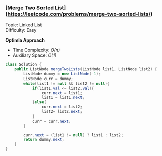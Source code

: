 ### [Merge Two Sorted List] (https://leetcode.com/problems/merge-two-sorted-lists/)
Topic: Linked List  
Difficulty: Easy

**Optimla Approach**

- Time Complexity: *O(n)*
- Auxiliary Space: *O(1)*

```java
class Solution {
    public ListNode mergeTwoLists(ListNode list1, ListNode list2) {
        ListNode dummy = new ListNode(-1);
        ListNode curr = dummy;
        while(list1 != null && list2 != null){
            if(list1.val <= list2.val){
                curr.next = list1;
                list1 = list1.next;
            }else{
                curr.next = list2;
                list2= list2.next;
            }
            curr = curr.next;
        }

        curr.next = (list1 != null) ? list1 : list2;
        return dummy.next;
    }
}
```